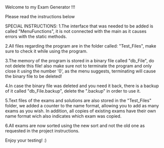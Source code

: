 Welcome to my Exam Generator !!!

Please read the instructions below

SPECIAL INSTRUCTIONS: 1.The interface that was needed to be added is called "MenuFunctions", it is not connected with the main as it causes errors with the static methods.

2.All files regarding the program are in the folder called: "Test_Files", make sure to check it while using the program.

3.The memory of the program is stored in a binary file called "db_File", do not delete this file! also make sure not to terminate the program and only close it using the number '0', as the menu suggests, terminating will cause the binary file to be deleted!

4.In case the binary file was deleted and you need it back, there is a backup of it called "db_File.backup", delete the ".backup" in order to use it.

5.Text files of the exams and solutions are also stored in the "Test_Files" folder, we added a counter to the name format, allowing you to add as many exams as you wish. In addition, all copies of existing exams have their own name format wich also indicates which exam was copied.

6.All exams are now sorted using the new sort and not the old one as requested in the project instructions.

Enjoy your testing! :)
